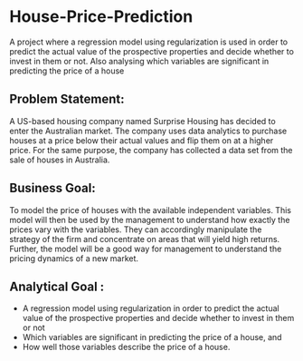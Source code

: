 # House-Price-Prediction
 A project where a regression model using regularization is used in order to predict the actual value of the prospective properties and decide whether to invest in them or not. Also analysing which variables are significant in predicting the price of a house

## Problem Statement: 
A US-based housing company named Surprise Housing has decided to enter the Australian market. The company uses data analytics to purchase houses at a price below their actual values and flip them on at a higher price. For the same purpose, the company has collected a data set from the sale of houses in Australia.

## Business Goal:
To model the price of houses with the available independent variables. This model will then be used by the management to understand how exactly the prices vary with the variables. They can accordingly manipulate the strategy of the firm and concentrate on areas that will yield high returns. Further, the model will be a good way for management to understand the pricing dynamics of a new market.

## Analytical Goal :
- A regression model using regularization in order to predict the actual value of the prospective properties and decide whether to invest in them or not
- Which variables are significant in predicting the price of a house, and
- How well those variables describe the price of a house.
